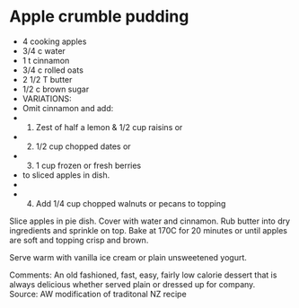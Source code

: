# Apple crumble pudding

* 4 cooking apples
* 3/4 c water
* 1 t cinnamon
* 3/4 c rolled oats
* 2 1/2 T butter
* 1/2 c brown sugar
* VARIATIONS:
* Omit cinnamon and add:
* 1. Zest of half a lemon & 1/2 cup raisins or
* 2. 1/2 cup chopped dates or
* 3. 1 cup frozen or fresh berries
*  to sliced apples in dish.
*   
* 4. Add 1/4 cup chopped walnuts or pecans to topping

Slice apples in pie dish.  Cover with water and cinnamon.  Rub butter into dry ingredients and sprinkle on top.  Bake at 170C for 20 minutes or until apples are soft and topping crisp and brown.

Serve warm with vanilla ice cream or plain unsweetened yogurt.


Comments: An old fashioned, fast, easy, fairly low calorie dessert that is always delicious whether served plain or dressed up for company.  
Source: AW modification of traditonal NZ recipe

